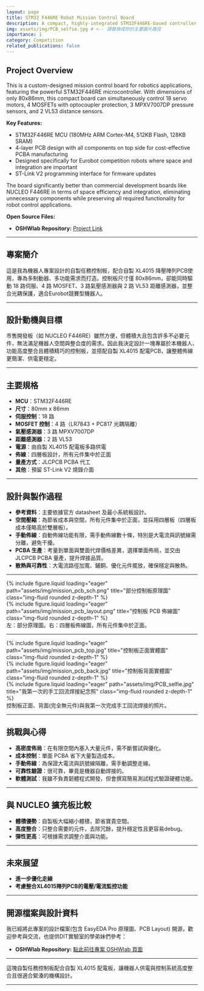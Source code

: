 ```yaml
---
layout: page
title: STM32 F446RE Robot Mission Control Board
description: A compact, highly-integrated STM32F446RE-based controller for multi-servo, sensor, and MOSFET control, designed for robot applications.
img: assets/img/PCB_selfie.jpg # <-- 請替換成你的主要圖片路徑
importance: 1
category: Competition
related_publications: false
---
```


<!-- English Version Starts -->

## Project Overview

This is a custom-designed mission control board for robotics applications, featuring the powerful STM32F446RE microcontroller. With dimensions of only 80x86mm, this compact board can simultaneously control 18 servo motors, 4 MOSFETs with optocoupler protection, 3 MPXV7007DP pressure sensors, and 2 VL53 distance sensors.

**Key Features:**

- STM32F446RE MCU (180MHz ARM Cortex-M4, 512KB Flash, 128KB SRAM)
- 4-layer PCB design with all components on top side for cost-effective PCBA manufacturing
- Designed specifically for Eurobot competition robots where space and integration are important
- ST-Link V2 programming interface for firmware updates

The board significantly better than commercial development boards like NUCLEO F446RE in terms of space efficiency and integration, eliminating unnecessary components while preserving all required functionality for robot control applications.

**Open Source Files:**
*   **OSHWlab Repository:** [Project Link](https://oshwlab.com/q124498935/2025_dit_eurobot_mission_-mcu_board)

<!-- English Version Ends -->

---

## 專案簡介

這是我為機器人專案設計的自製任務控制板，配合自製 XL4015 降壓陣列PCB使用，專為多制動器、多功能需求而打造。控制板尺寸僅 80x86mm，卻能同時驅動 18 路伺服、4 路 MOSFET、3 路氣壓感測器與 2 路 VL53 距離感測器，並整合光耦保護，適合Eurobot競賽型機器人。

---

## 設計動機與目標

市售開發板（如 NUCLEO F446RE）雖然方便，但體積大且包含許多不必要元件，無法滿足機器人空間與整合度的需求。因此我決定設計一塊專屬於本機器人、功能高度整合且體積精巧的控制板，並搭配自製 XL4015 配電PCB，讓整體佈線更簡潔、供電更穩定。

---

## 主要規格

- **MCU**：STM32F446RE
- **尺寸**：80mm x 86mm
- **伺服控制**：18 路
- **MOSFET 控制**：4 路（LR7843 + PC817 光耦隔離）
- **氣壓感測器**：3 路 MPXV7007DP
- **距離感測器**：2 路 VL53
- **電源**：由自製 XL4015 配電板多路供電
- **佈線**：四層板設計，所有元件集中於正面
- **量產方式**：JLCPCB PCBA 代工
- **其他**：預留 ST-Link V2 燒錄介面

---

## 設計與製作過程

- **參考資料**：主要依據官方 datasheet 及最小系統板設計。
- **空間壓縮**：為節省成本與空間，所有元件集中於正面，並採用四層板（四層板成本僅略高於雙層板）。
- **手動佈線**：自動佈線功能有限，需手動佈線數十條，特別是大電流與訊號線需分離，避免干擾。
- **PCBA 生產**：考量到單面與雙面代焊價格差異，選擇單面佈局，並交由 JLCPCB PCBA 量產，提升焊接品質。
- **散熱與可靠性**：大電流路徑加寬、鋪銅、優化元件擺放，確保穩定與散熱。

---

<div class="row justify-content-sm-center">
    <div class="col-sm mt-3 mt-md-0">
        {% include figure.liquid loading="eager" path="assets/img/mission_pcb_sch.png" title="部分控制板原理圖" class="img-fluid rounded z-depth-1" %}
    </div>
    <div class="col-sm mt-3 mt-md-0">
        {% include figure.liquid loading="eager" path="assets/img/mission_pcb_layout.png" title="控制板 PCB 佈線圖" class="img-fluid rounded z-depth-1" %}
    </div>
</div>
<div class="caption">
    左：部分原理圖。右：四層板佈線圖，所有元件集中於正面。
</div>

---

<div class="row">
    <div class="col-sm mt-3 mt-md-0">
        {% include figure.liquid loading="eager" path="assets/img/mission_pcb_top.jpg" title="控制板正面實體圖" class="img-fluid rounded z-depth-1" %}
    </div>
    <div class="col-sm mt-3 mt-md-0">
        {% include figure.liquid loading="eager" path="assets/img/mission_pcb_back.jpg" title="控制板背面實體圖" class="img-fluid rounded z-depth-1" %}
    </div>
    <div class="col-sm mt-3 mt-md-0">
        {% include figure.liquid loading="eager" path="assets/img/PCB_selfie.jpg" title="我第一次的手工回流焊接紀念照" class="img-fluid rounded z-depth-1" %}
    </div>
</div>
<div class="caption">
    控制板正面、背面(完全無元件)與我第一次完成手工回流焊接的照片。
</div>

---

## 挑戰與心得

- **高密度佈局**：在有限空間內塞入大量元件，需不斷嘗試與優化。
- **成本控制**：單面 PCBA 省下大量製造成本。
- **手動佈線**：為保證大電流與訊號線隔離，需手動調整走線。
- **可靠性驗證**：很可靠，畢竟是機器自動焊接的。
- **軟體測試**：我雖不負責韌體程式開發，但會撰寫簡易測試程式驗證硬體功能。

---

## 與 NUCLEO 擴充板比較

- **體積優勢**：自製板大幅縮小體積，節省寶貴空間。
- **高度整合**：只整合需要的元件，去除冗餘，提升穩定性且更容易debug。
- **彈性更高**：可根據需求調整介面與功能。

---

## 未來展望

- **進一步優化走線**
- **考慮整合XL4015陣列PCB的電壓/電流監控功能**

---

## 開源檔案與設計資料

我已經將此專案的設計檔案(包含 EasyEDA Pro 原理圖、PCB Layout) 開源，歡迎參考與交流，也提供DIT實驗室的學弟妹們參考：

* **OSHWlab Repository:** [點此前往專案 OSHWlab 頁面](https://oshwlab.com/q124498935/2025_dit_eurobot_mission_-mcu_board)

---

這塊自製任務控制板配合自製 XL4015 配電板，讓機器人供電與控制系統高度整合且很適合緊湊的機構設計。

---